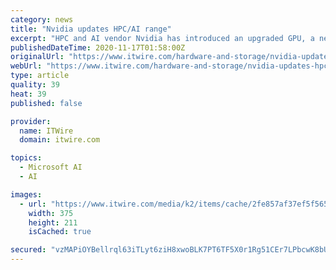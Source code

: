 ```yaml
---
category: news
title: "Nvidia updates HPC/AI range"
excerpt: "HPC and AI vendor Nvidia has introduced an upgraded GPU, a new workgroup server, and a next-generation networking technology. The Nvidia A100 80GB GPU has twice the memory of its predecessor, and with over 2TBps of memory bandwidth provides \"unprecedented speed and performance\" for AI and"
publishedDateTime: 2020-11-17T01:58:00Z
originalUrl: "https://www.itwire.com/hardware-and-storage/nvidia-updates-hpc-ai-range.html"
webUrl: "https://www.itwire.com/hardware-and-storage/nvidia-updates-hpc-ai-range.html"
type: article
quality: 39
heat: 39
published: false

provider:
  name: ITWire
  domain: itwire.com

topics:
  - Microsoft AI
  - AI

images:
  - url: "https://www.itwire.com/media/k2/items/cache/2fe857af37ef5f565d687a3face964d7_M.jpg"
    width: 375
    height: 211
    isCached: true

secured: "vzMAPiOYBellrql63iTLyt6ziH8xwoBLK7PT6TF5X0r1Rg51CEr7LPbcwK8bUsQXlVztE877gE8OxlnSYIYNe0fXkX2SmnElo6QflHKjYytZi18vVGs/hJFFln9Br0+NsxvqhZ8ZmPGh3X3JppbN7Ax7Klwenj1xzEBK6LySaFdb+pg5oLzdhypebFurc9uTPnGMgJGY+oWJTK7qcFqOVp5ec2kRLByyO9zcCMtIy7/Lp8Wq2Ej7eDn3IbTtSfzTFgLsICgOBkV/smB6/0l0XclG35y8ujlIsB0V94pJccXS1rpyNM5UxPXtq/oZuSF124HQ0jJv9+Had+8lg54hhX7UfvZHduAyxZNbaH/aoBM=;oGlFakauZpS1dKeeQ3TZIA=="
---
```


